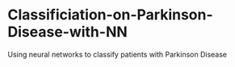 # Classificiation-on-Parkinson-Disease-with-NN
Using neural networks to classify patients with Parkinson Disease
